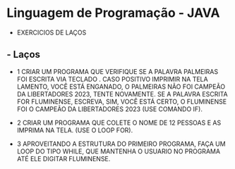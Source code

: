 # Linguagem de Programação - JAVA

* EXERCICIOS DE LAÇOS 

## - Laços

* 1 CRIAR UM PROGRAMA QUE VERIFIQUE SE A PALAVRA PALMEIRAS FOI ESCRITA VIA TECLADO . CASO POSITIVO IMPRIMIR NA TELA LAMENTO, VOCÊ ESTÁ ENGANADO, O PALMEIRAS NÃO FOI CAMPEÃO DA LIBERTADORES 2023, TENTE NOVAMENTE. SE A PALAVRA ESCRITA FOR FLUMINENSE, ESCREVA, SIM, VOCÊ ESTÁ CERTO, O FLUMINENSE FOI O CAMPEÃO DA LIBERTADORES 2023 (USE COMANDO IF).

* 2 CRIAR UM PROGRAMA QUE COLETE O NOME DE 12 PESSOAS E AS IMPRIMA NA TELA. (USE O LOOP FOR).

* 3 APROVEITANDO A ESTRUTURA DO PRIMEIRO PROGRAMA, FAÇA UM LOOP DO TIPO WHILE, QUE MANTENHA O USUARIO NO PROGRAMA ATÉ ELE DIGITAR FLUMINENSE.